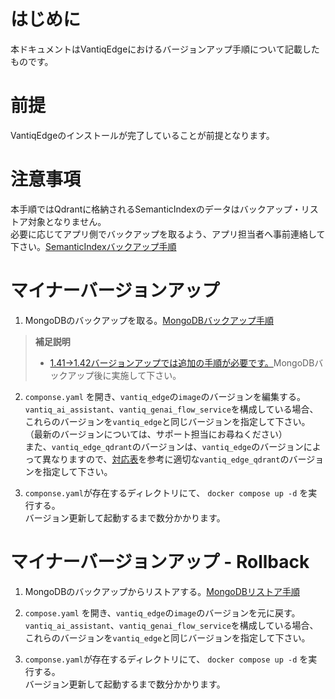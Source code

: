# はじめに

本ドキュメントはVantiqEdgeにおけるバージョンアップ手順について記載したものです。

# 前提

VantiqEdgeのインストールが完了していることが前提となります。

# 注意事項
本手順ではQdrantに格納されるSemanticIndexのデータはバックアップ・リストア対象となりません。  
必要に応じてアプリ側でバックアップを取るよう、アプリ担当者へ事前連絡して下さい。[SemanticIndexバックアップ手順](tips_vantiq_edge.md#semanticindexqdrant-collectionをバックアップリストアしたい)

# マイナーバージョンアップ

1. MongoDBのバックアップを取る。[MongoDBバックアップ手順](tips_vantiq_edge.md#mongodbをバックアップリストアしたい)  

> **補足説明**  
> * [1.41→1.42バージョンアップでは追加の手順が必要です。](tips_vantiq_edge.md#vantiqedge-r142アップグレードの追加手順)MongoDBバックアップ後に実施して下さい。

2. `componse.yaml` を開き、`vantiq_edge`の`image`のバージョンを編集する。  
`vantiq_ai_assistant`、`vantiq_genai_flow_service`を構成している場合、これらのバージョンを`vantiq_edge`と同じバージョンを指定して下さい。  
（最新のバージョンについては、サポート担当にお尋ねください）  
また、`vantiq_edge_qdrant`のバージョンは、`vantiq_edge`のバージョンによって異なりますので、[対応表](setup_vantiq_edge_r137_w_LLM.md#セットアップ手順)を参考に適切な`vantiq_edge_qdrant`のバージョンを指定して下さい。

3. `componse.yaml`が存在するディレクトリにて、 `docker compose up -d` を実行する。  
バージョン更新して起動するまで数分かかります。

# マイナーバージョンアップ - Rollback

1. MongoDBのバックアップからリストアする。[MongoDBリストア手順](tips_vantiq_edge.md#mongodbをバックアップリストアしたい)  

2. `compose.yaml` を開き、`vantiq_edge`の`image`のバージョンを元に戻す。  
`vantiq_ai_assistant`、`vantiq_genai_flow_service`を構成している場合、これらのバージョンを`vantiq_edge`と同じバージョンを指定して下さい。  

3. `componse.yaml`が存在するディレクトリにて、 `docker compose up -d` を実行する。  
バージョン更新して起動するまで数分かかります。